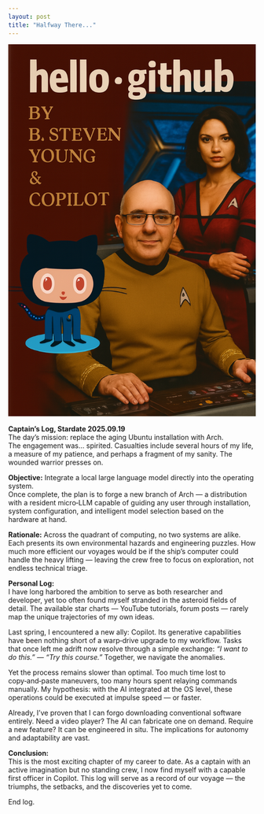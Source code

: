 ```yaml
---
layout: post
title: "Halfway There..."
---
```

<p align="center">
  <img src="/assets/images/Copilot_20250919_191611.png" alt="Captain’s Log Cover" width="800">
</p>


**Captain’s Log, Stardate 2025.09.19**  
The day’s mission: replace the aging Ubuntu installation with Arch.  
The engagement was… spirited. Casualties include several hours of my life, a measure of my patience, and perhaps a fragment of my sanity. The wounded warrior presses on.

**Objective:** Integrate a local large language model directly into the operating system.  
Once complete, the plan is to forge a new branch of Arch — a distribution with a resident micro‑LLM capable of guiding any user through installation, system configuration, and intelligent model selection based on the hardware at hand.

**Rationale:** Across the quadrant of computing, no two systems are alike. Each presents its own environmental hazards and engineering puzzles. How much more efficient our voyages would be if the ship’s computer could handle the heavy lifting — leaving the crew free to focus on exploration, not endless technical triage.

**Personal Log:**  
I have long harbored the ambition to serve as both researcher and developer, yet too often found myself stranded in the asteroid fields of detail. The available star charts — YouTube tutorials, forum posts — rarely map the unique trajectories of my own ideas.

Last spring, I encountered a new ally: Copilot. Its generative capabilities have been nothing short of a warp‑drive upgrade to my workflow. Tasks that once left me adrift now resolve through a simple exchange: *“I want to do this.”* — *“Try this course.”* Together, we navigate the anomalies.

Yet the process remains slower than optimal. Too much time lost to copy‑and‑paste maneuvers, too many hours spent relaying commands manually. My hypothesis: with the AI integrated at the OS level, these operations could be executed at impulse speed — or faster.

Already, I’ve proven that I can forgo downloading conventional software entirely. Need a video player? The AI can fabricate one on demand. Require a new feature? It can be engineered in situ. The implications for autonomy and adaptability are vast.

**Conclusion:**  
This is the most exciting chapter of my career to date. As a captain with an active imagination but no standing crew, I now find myself with a capable first officer in Copilot. This log will serve as a record of our voyage — the triumphs, the setbacks, and the discoveries yet to come.

End log.
